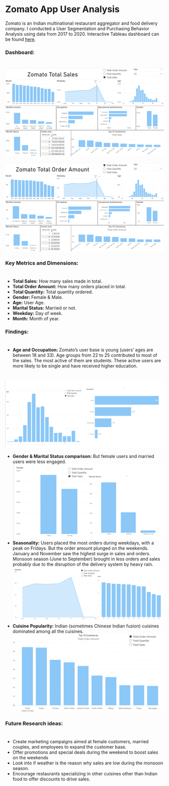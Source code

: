 # Zomato App User Analysis

Zomato is an Indian multinational restaurant aggregator and food delivery company. I conducted a User Segmentation and Purchasing Behavior Analysis using data from 2017 to 2020. Interactive Tableau dashboard can be found [here](https://drive.google.com/file/d/154c09gO-8WQbQjvOvaSoOuDUcLTevvq7/view?usp=sharing).


### Dashboard:
#
![Alt text](https://github.com/Szhmw/My_Data_Projects/blob/e0e2e9af2b3fd69890a84787535d722f9e7df9d2/ZomatoApp/dash_total_sales.png)
<br/><br/>
![Alt text](https://github.com/Szhmw/My_Data_Projects/blob/e0e2e9af2b3fd69890a84787535d722f9e7df9d2/ZomatoApp/dash_total_order.png)

### Key Metrics and Dimensions:
#
- **Total Sales:** How many sales made in total.
- **Total Order Amount:** How many orders placed in total.
- **Total Quantity:** Total quantity ordered.
- **Gender:** Female & Male.
- **Age:** User Age.
- **Marital Status:** Married or not.
- **Weekday:** Day of week.
- **Month:** Month of year.

### Findings:
#
- **Age and Occupation:** Zomato’s user base is young (users’ ages are between 18 and 33). 
Age groups from 22 to 25 contributed to most of the sales. The most active of them are students. These active users are more likely to be single and have received higher education.
#
![Alt text](https://github.com/Szhmw/My_Data_Projects/blob/e0e2e9af2b3fd69890a84787535d722f9e7df9d2/ZomatoApp/age_job.png)
- **Gender & Marital Status comparison:** But female users and married users were less engaged.
![Alt text](https://github.com/Szhmw/My_Data_Projects/blob/e0e2e9af2b3fd69890a84787535d722f9e7df9d2/ZomatoApp/gender.png)
- **Seasonality:** Users placed the most orders during weekdays, with a peak on Fridays. But the order amount plunged on the weekends. 
January and November saw the highest surge in sales and orders. Monsoon season (June to September) brought in less orders and sales probably due to the disruption of the delivery system by heavy rain.
![Alt text](https://github.com/Szhmw/My_Data_Projects/blob/e0e2e9af2b3fd69890a84787535d722f9e7df9d2/ZomatoApp/weekday_month.png)
- **Cuisine Popularity:** Indian (sometimes Chinese Indian fusion) cuisines dominated among all the cuisines.
![Alt text](https://github.com/Szhmw/My_Data_Projects/blob/e0e2e9af2b3fd69890a84787535d722f9e7df9d2/ZomatoApp/cuisines.png)
### Future Research ideas:
#
- Create marketing campaigns aimed at female customers, married couples, and employees to expand the customer base.
- Offer promotions and special deals during the weekend to boost sales on the weekends
- Look into if weather is the reason why sales are low during the monsoon season.
- Encourage restaurants specializing in other cuisines other than Indian food to offer discounts to drive sales.


